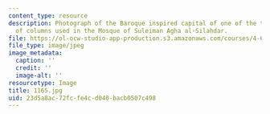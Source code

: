 ```yaml
---
content_type: resource
description: Photograph of the Baroque inspired capital of one of the three types
  of columns used in the Mosque of Suleiman Agha al-Silahdar.
file: https://ol-ocw-studio-app-production.s3.amazonaws.com/courses/4-615-the-architecture-of-cairo-spring-2002/23d5a8ac72fcfe4cd040bacb0507c498_1165.jpg
file_type: image/jpeg
image_metadata:
  caption: ''
  credit: ''
  image-alt: ''
resourcetype: Image
title: 1165.jpg
uid: 23d5a8ac-72fc-fe4c-d040-bacb0507c498
---
```

